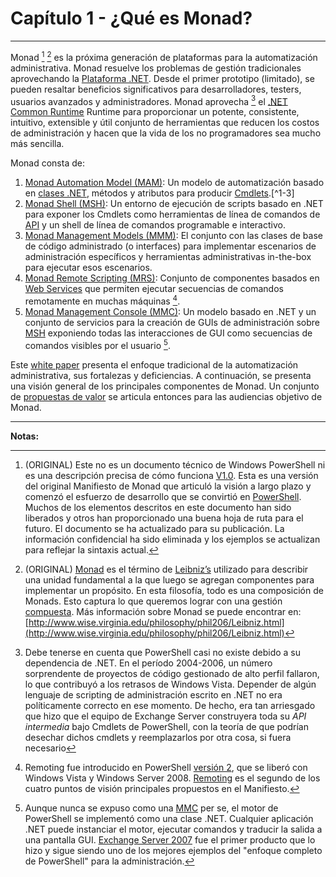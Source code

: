# Capítulo 1 - ¿Qué es Monad?
___
Monad [^1-1] [^1-2] es la próxima generación de plataformas para la automatización administrativa. Monad resuelve los problemas de gestión tradicionales aprovechando la [Plataforma .NET](http://bit.ly/1PAsRao). Desde el primer prototipo (limitado), se pueden resaltar beneficios significativos para desarrolladores, testers, usuarios avanzados y administradores. Monad aprovecha [^ 1-6] el [.NET Common Runtime](http://bit.ly/1Q0TrV3) Runtime para proporcionar un potente, consistente, intuitivo, extensible y útil conjunto de herramientas que reducen los costos de administración y hacen que la vida de los no programadores sea mucho más sencilla. 

Monad consta de:

1. [Monad Automation Model (MAM)](): Un modelo de automatización basado en [clases .NET](http://bit.ly/1R9oPTO), métodos y atributos para producir [Cmdlets](https://msdn.microsoft.com/en-us/library/ms714395(v=vs.85).aspx).[^1-3]
2. [Monad Shell (MSH)](): Un entorno de ejecución de scripts basado en .NET para exponer los Cmdlets como herramientas de línea de comandos de [API](https://msdn.microsoft.com/en-us/library/ms123401.aspx) y un shell de línea de comandos programable e interactivo.
3. [Monad Management Models (MMM)](): El conjunto con las clases de base de código administrado (o interfaces) para implementar escenarios de administración específicos y herramientas administrativas in-the-box para ejecutar esos escenarios.  
4. [Monad Remote Scripting (MRS)](): Conjunto de componentes basados en  [Web Services](https://msdn.microsoft.com/en-us/library/ms950421.aspx) que permiten ejecutar secuencias de comandos remotamente en muchas máquinas [^1-4].
5. [Monad Management Console (MMC)](): Un modelo basado en .NET y un conjunto de servicios para la creación de GUIs de administración sobre [MSH](https://technet.microsoft.com/en-us/magazine/2005.11.scripting.aspx) exponiendo todas las interacciones de GUI como secuencias de comandos visibles por el usuario [^1-5].

Este [white paper](https://en.wikipedia.org/wiki/White_paper) presenta el enfoque tradicional de la automatización administrativa, sus fortalezas y deficiencias. A continuación, se presenta una visión general de los principales componentes de Monad. Un conjunto de [propuestas de valor](https://en.wikipedia.org/wiki/Value_proposition) se articula entonces para las audiencias objetivo de Monad.

___

**Notas:**

[^1-1]: (ORIGINAL) Este no es un documento técnico de Windows PowerShell ni es una descripción precisa de cómo funciona [V1.0](http://blogs.msdn.com/b/powershell/archive/2006/11/14/windows-powershell-1-0-released.aspx). Esta es una versión del original Manifiesto de Monad que articuló la visión a largo plazo y comenzó el esfuerzo de desarrollo que se convirtió en [PowerShell](http://bit.ly/1Q0TyzZ). Muchos de los elementos descritos en este documento han sido liberados y otros han proporcionado una buena hoja de ruta para el futuro. El documento se ha actualizado para su publicación. La información confidencial ha sido eliminada y los ejemplos se actualizan para reflejar la sintaxis actual.

[^1-2]: (ORIGINAL) [Monad](https://en.wikipedia.org/wiki/Monadology) es el término de [Leibniz’s](https://en.wikipedia.org/wiki/Gottfried_Wilhelm_Leibniz) utilizado para describir una unidad fundamental a la que luego se agregan componentes para implementar un propósito. En esta filosofía, todo es una composición de Monads. Esto captura lo que queremos lograr con una gestión [compuesta](https://en.wikipedia.org/wiki/Composability). Más información sobre Monad se puede encontrar en: [http://www.wise.virginia.edu/philosophy/phil206/Leibniz.html](http://www.wise.virginia.edu/philosophy/phil206/Leibniz.html)

[^1-3]: La versión 1 de PowerShell se liberó en 2006 y proporcionó la implementación de cmdlets. Los cmdlets de hoy se escriben en [lenguajes .NET](https://en.wikipedia.org/wiki/List_of_CLI_languages) y consisten en una sola clase por cada cmdlet. PowerShell proporciona una clase base que hace mucho del trabajo pesado. Los desarrolladores definen las propiedades de la clase que se convierten en parámetros y reemplazan métodos específicos para participar en el ciclo de vida de la canalización en el pipeline. Los cmdlets, junto con el entorno general, fueron el primero de los cuatro puntos de visión principales que se proponen en el Manifiesto.

[^1-4]: Remoting fue introducido en PowerShell [versión 2](http://blogs.msdn.com/b/powershell/archive/2009/07/23/windows-powershell-2-0-rtm.aspx), que se liberó con Windows Vista y Windows Server 2008. [Remoting](https://technet.microsoft.com/en-us/magazine/ff700227.aspx) es el segundo de los cuatro puntos de visión principales propuestos en el Manifiesto.

[^1-5]: Aunque nunca se expuso como una [MMC](https://msdn.microsoft.com/en-us/library/bb742441.aspx) per se, el motor de PowerShell se implementó como una clase .NET. Cualquier aplicación .NET puede instanciar el motor, ejecutar comandos y traducir la salida a una pantalla GUI. [Exchange Server 2007](https://technet.microsoft.com/en-us/magazine/2006.12.managementshell.aspx) fue el primer producto que lo hizo y sigue siendo uno de los mejores ejemplos del "enfoque completo de PowerShell" para la administración.

[^1-6]: Debe tenerse en cuenta que PowerShell casi no existe debido a su dependencia de .NET. En el período 2004-2006, un número sorprendente de proyectos de código gestionado de alto perfil fallaron, lo que contribuyó a los retrasos de Windows Vista. Depender de algún lenguaje de scripting de administración escrito en .NET no era políticamente correcto en ese momento. De hecho, era tan arriesgado que hizo que el equipo de Exchange Server construyera toda su _API intermedia_ bajo Cmdlets de PowerShell, con la teoría de que podrían desechar dichos cmdlets y reemplazarlos por otra cosa, si fuera necesario



